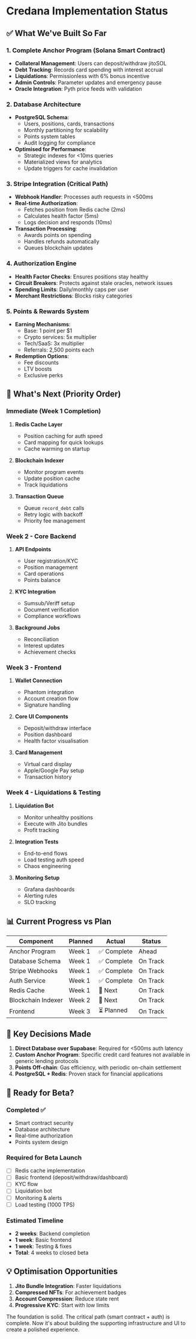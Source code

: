 # Credana Implementation Status

## ✅ What We've Built So Far

### 1. Complete Anchor Program (Solana Smart Contract)
- **Collateral Management**: Users can deposit/withdraw jitoSOL
- **Debt Tracking**: Records card spending with interest accrual
- **Liquidations**: Permissionless with 6% bonus incentive
- **Admin Controls**: Parameter updates and emergency pause
- **Oracle Integration**: Pyth price feeds with validation

### 2. Database Architecture
- **PostgreSQL Schema**: 
  - Users, positions, cards, transactions
  - Monthly partitioning for scalability
  - Points system tables
  - Audit logging for compliance
- **Optimised for Performance**:
  - Strategic indexes for <10ms queries
  - Materialized views for analytics
  - Update triggers for cache invalidation

### 3. Stripe Integration (Critical Path)
- **Webhook Handler**: Processes auth requests in <500ms
- **Real-time Authorization**:
  - Fetches position from Redis cache (2ms)
  - Calculates health factor (5ms)
  - Logs decision and responds (10ms)
- **Transaction Processing**:
  - Awards points on spending
  - Handles refunds automatically
  - Queues blockchain updates

### 4. Authorization Engine
- **Health Factor Checks**: Ensures positions stay healthy
- **Circuit Breakers**: Protects against stale oracles, network issues
- **Spending Limits**: Daily/monthly caps per user
- **Merchant Restrictions**: Blocks risky categories

### 5. Points & Rewards System
- **Earning Mechanisms**:
  - Base: 1 point per $1
  - Crypto services: 5x multiplier
  - Tech/SaaS: 3x multiplier
  - Referrals: 2,500 points each
- **Redemption Options**:
  - Fee discounts
  - LTV boosts
  - Exclusive perks

## 🚧 What's Next (Priority Order)

### Immediate (Week 1 Completion)
1. **Redis Cache Layer**
   - Position caching for auth speed
   - Card mapping for quick lookups
   - Cache warming on startup

2. **Blockchain Indexer**
   - Monitor program events
   - Update position cache
   - Track liquidations

3. **Transaction Queue**
   - Queue `record_debt` calls
   - Retry logic with backoff
   - Priority fee management

### Week 2 - Core Backend
1. **API Endpoints**
   - User registration/KYC
   - Position management
   - Card operations
   - Points balance

2. **KYC Integration**
   - Sumsub/Veriff setup
   - Document verification
   - Compliance workflows

3. **Background Jobs**
   - Reconciliation
   - Interest updates
   - Achievement checks

### Week 3 - Frontend
1. **Wallet Connection**
   - Phantom integration
   - Account creation flow
   - Signature handling

2. **Core UI Components**
   - Deposit/withdraw interface
   - Position dashboard
   - Health factor visualisation

3. **Card Management**
   - Virtual card display
   - Apple/Google Pay setup
   - Transaction history

### Week 4 - Liquidations & Testing
1. **Liquidation Bot**
   - Monitor unhealthy positions
   - Execute with Jito bundles
   - Profit tracking

2. **Integration Tests**
   - End-to-end flows
   - Load testing auth speed
   - Chaos engineering

3. **Monitoring Setup**
   - Grafana dashboards
   - Alerting rules
   - SLO tracking

## 📊 Current Progress vs Plan

| Component | Planned | Actual | Status |
|-----------|---------|--------|--------|
| Anchor Program | Week 1 | ✅ Complete | Ahead |
| Database Schema | Week 1 | ✅ Complete | On Track |
| Stripe Webhooks | Week 1 | ✅ Complete | On Track |
| Auth Service | Week 1 | ✅ Complete | On Track |
| Redis Cache | Week 1 | 🚧 Next | On Track |
| Blockchain Indexer | Week 2 | 🚧 Next | On Track |
| Frontend | Week 3 | ⏳ Planned | On Track |

## 🎯 Key Decisions Made

1. **Direct Database over Supabase**: Required for <500ms auth latency
2. **Custom Anchor Program**: Specific credit card features not available in generic lending protocols
3. **Points Off-chain**: Gas efficiency, with periodic on-chain settlement
4. **PostgreSQL + Redis**: Proven stack for financial applications

## 🚀 Ready for Beta?

### Completed ✅
- Smart contract security
- Database architecture
- Real-time authorization
- Points system design

### Required for Beta Launch
- [ ] Redis cache implementation
- [ ] Basic frontend (deposit/withdraw/dashboard)
- [ ] KYC flow
- [ ] Liquidation bot
- [ ] Monitoring & alerts
- [ ] Load testing (1000 TPS)

### Estimated Timeline
- **2 weeks**: Backend completion
- **1 week**: Basic frontend
- **1 week**: Testing & fixes
- **Total**: 4 weeks to closed beta

## 💡 Optimisation Opportunities

1. **Jito Bundle Integration**: Faster liquidations
2. **Compressed NFTs**: For achievement badges
3. **Account Compression**: Reduce state rent
4. **Progressive KYC**: Start with low limits

The foundation is solid. The critical path (smart contract + auth) is complete. Now it's about building the supporting infrastructure and UI to create a polished experience. 